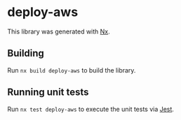 # deploy-aws

This library was generated with [Nx](https://nx.dev).

## Building

Run `nx build deploy-aws` to build the library.

## Running unit tests

Run `nx test deploy-aws` to execute the unit tests via [Jest](https://jestjs.io).
